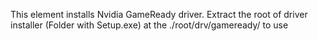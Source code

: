 This element installs Nvidia GameReady driver. Extract the root of driver installer (Folder with Setup.exe)
at the ./root/drv/gameready/ to use
